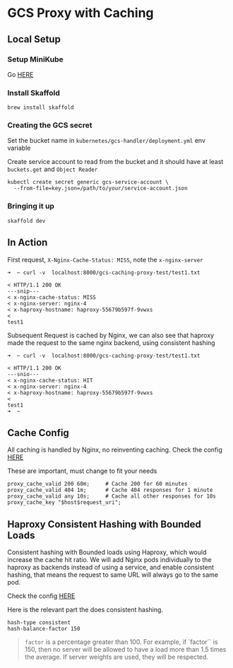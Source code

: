 # GCS Proxy with Caching

## Local Setup

### Setup MiniKube

Go [HERE](https://minikube.sigs.k8s.io/docs/start/)

### Install Skaffold

```
brew install skaffold
```

### Creating the GCS secret

Set the bucket name in `kubernetes/gcs-handler/deployment.yml` env variable

Create service account to read from the bucket and it should have at least `buckets.get` and `Object Reader`

```
kubectl create secret generic gcs-service-account \
  --from-file=key.json=/path/to/your/service-account.json
```


### Bringing it up

```
skaffold dev
```


## In Action

First request, `X-Nginx-Cache-Status: MISS`, note the `x-nginx-server`

```
➜  ~ curl -v  localhost:8000/gcs-caching-proxy-test/test1.txt

< HTTP/1.1 200 OK
---snip---
< x-nginx-cache-status: MISS
< x-nginx-server: nginx-4
< x-haproxy-hostname: haproxy-55679b597f-9vwxs
<
test1
```

Subsequent Request is cached by Nginx, we can also see that haproxy made the request to the same nginx backend, using consistent hashing

```
➜  ~ curl -v  localhost:8000/gcs-caching-proxy-test/test1.txt

< HTTP/1.1 200 OK
---snio---
< x-nginx-cache-status: HIT
< x-nginx-server: nginx-4
< x-haproxy-hostname: haproxy-55679b597f-9vwxs
<
test1
➜  ~
```

## Cache Config

All caching is handled by Nginx, no reinventing caching.
Check the config [HERE](./kubernetes/nginx/config.yml)


These are important, must change to fit your needs
```
proxy_cache_valid 200 60m;     # Cache 200 for 60 minutes
proxy_cache_valid 404 1m;      # Cache 404 responses for 1 minute
proxy_cache_valid any 10s;     # Cache all other responses for 10s
proxy_cache_key "$host$request_uri";
```


## Haproxy Consistent Hashing with Bounded Loads

Consistent hashing with Bounded loads using Haproxy, which would increase the cache hit ratio.
We will add Nginx pods individually to the haproxy as backends instead of using a service, and
enable consistent hashing, that means the request to same URL will always go to the same pod.

Check the config [HERE](./kubernetes/haproxy/config.yml)

Here is the relevant part the does consistent hashing.
```
hash-type consistent
hash-balance-factor 150
```

> `factor` is a percentage greater than 100. For example, if `factor`` is 150,
> then no server will be allowed to have a load more than 1.5 times the average.
> If server weights are used, they will be respected.
